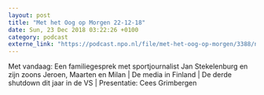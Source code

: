 ```yaml
---
layout: post
title: "Met het Oog op Morgen 22-12-18"
date: Sun, 23 Dec 2018 03:22:26 +0100
category: podcast
externe_link: "https://podcast.npo.nl/file/met-het-oog-op-morgen/3388/nporadio1_met-het-oog-op-morgen_20181223_met-het-oog-op-morgen-22-12-18.mp3"
---
```


Met vandaag: Een familiegesprek met sportjournalist Jan Stekelenburg en zijn zoons Jeroen, Maarten en Milan | De media in Finland | De derde shutdown dit jaar in de VS | Presentatie: Cees Grimbergen
